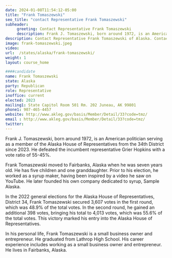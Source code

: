 ```yaml
---
date: 2024-01-08T11:54:12-05:00
title: "Frank Tomaszewski"
seo_title: "contact Representative Frank Tomaszewski"
subheader:
     greeting: Contact Representative Frank Tomaszewski
     description: Frank J. Tomaszewski, born around 1972, is an American politician serving as a member of the Alaska House of Representatives from the 34th District since 2023.
description: Contact Representative Frank Tomaszewski of Alaska. Contact information for Frank Tomaszewski includes email address, phone number, and mailing address.
image: frank-tomaszewski.jpeg
video:
url:  /states/alaska/frank-tomaszewski/
weight: 1
layout: course_home

####candidate
name: Frank Tomaszewski
state: Alaska
party: Republican
role: Representative
inoffice: current
elected: 2023
mailing1: State Capitol Room 501 Rm. 202 Juneau, AK 99801
phone1: 907-465-4457
website: http://www.akleg.gov/basis/Member/Detail/33?code=tmz/
email : http://www.akleg.gov/basis/Member/Detail/33?code=tmz/
twitter:
---
```


Frank J. Tomaszewski, born around 1972, is an American politician serving as a member of the Alaska House of Representatives from the 34th District since 2023. He defeated the incumbent representative Grier Hopkins with a vote ratio of 55-45%.

Frank Tomaszewski moved to Fairbanks, Alaska when he was seven years old. He has five children and one granddaughter. Prior to his election, he worked as a syrup maker, having been inspired by a video he saw on YouTube. He later founded his own company dedicated to syrup, Sample Alaska.

In the 2022 general elections for the Alaska House of Representatives, District 34, Frank Tomaszewski secured 3,607 votes in the first round, which was 48.9% of the total votes. In the second round, he gained an additional 398 votes, bringing his total to 4,013 votes, which was 55.6% of the total votes. This victory marked his entry into the Alaska House of Representatives.

In his personal life, Frank Tomaszewski is a small business owner and entrepreneur. He graduated from Lathrop High School. His career experience includes working as a small business owner and entrepreneur. He lives in Fairbanks, Alaska.
